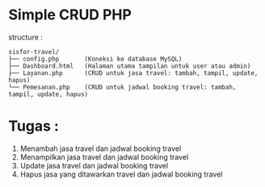 # Simple CRUD PHP

structure :
```
sisfor-travel/
├── config.php       (Koneksi ke database MySQL)
├── Dashboard.html   (Halaman utama tampilan untuk user atau admin)
├── Layanan.php      (CRUD untuk jasa travel: tambah, tampil, update, hapus)
└── Pemesanan.php    (CRUD untuk jadwal booking travel: tambah, tampil, update, hapus)
```

# Tugas  :
1. Menambah jasa travel dan jadwal booking travel
2. Menampilkan jasa travel dan jadwal booking travel
3. Update jasa travel dan jadwal booking travel
4. Hapus jasa yang ditawarkan travel dan jadwal booking travel
